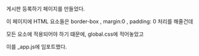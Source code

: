 게시판 등록하기 페이지를 만들었다.

이 페이지에 HTML 요소들은 border-box , margin:0 , padding: 0 처리를 해줄건데

모든 요소에 적용되어야 하기 떄문에, global.css에 적어놓았고

이를 _app.js에 임포트했다.